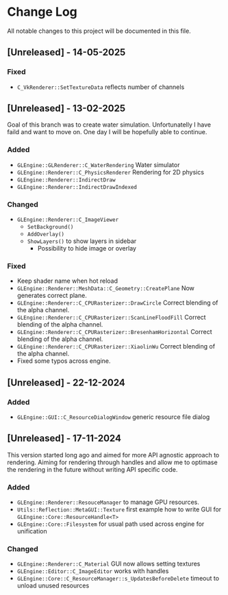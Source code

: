 
# Change Log
All notable changes to this project will be documented in this file.

## [Unreleased] - 14-05-2025
### Fixed
- `C_VkRenderer::SetTextureData` reflects number of channels

## [Unreleased] - 13-02-2025

Goal of this branch was to create water simulation. Unfortunatelly I have faild and want to move on. One day I will be hopefully able to continue.

### Added
- `GLEngine::GLRenderer::C_WaterRendering` Water simulator
- `GLEngine::Renderer::C_PhysicsRenderer` Rendering for 2D physics
- `GLEngine::Renderer::IndirectDraw`
- `GLEngine::Renderer::IndirectDrawIndexed`

### Changed
- `GLEngine::Renderer::C_ImageViewer`
    - `SetBackground()`
    - `AddOverlay()`
    - `ShowLayers()` to show layers in sidebar
        - Possibility to hide image or overlay

### Fixed
- Keep shader name when hot reload
- `GLEngine::Renderer::MeshData::C_Geometry::CreatePlane` Now generates correct plane.
- `GLEngine::Renderer::C_CPURasterizer::DrawCircle` Correct blending of the alpha channel.
- `GLEngine::Renderer::C_CPURasterizer::ScanLineFloodFill` Correct blending of the alpha channel.
- `GLEngine::Renderer::C_CPURasterizer::BresenhamHorizontal` Correct blending of the alpha channel.
- `GLEngine::Renderer::C_CPURasterizer::XiaolinWu` Correct blending of the alpha channel.
- Fixed some typos across engine.

## [Unreleased] - 22-12-2024
### Added
- `GLEngine::GUI::C_ResourceDialogWindow` generic resource file dialog

## [Unreleased] - 17-11-2024

This version started long ago and aimed for more API agnostic approach to rendering. Aiming for rendering through handles and allow me to optimase the rendering in the future without writing API specific code.

### Added

- `GLEngine::Renderer::ResouceManager` to manage GPU resources.
- `Utils::Reflection::MetaGUI::Texture` first example how to write GUI for `GLEngine::Core::ResourceHandle<T>`
- `GLEngine::Core::Filesystem` for usual path used across engine for unification

### Changed

- `GLEngine::Renderer::C_Material` GUI now allows setting textures
- `GLEngine::Editor::C_ImageEditor` works with handles
- `GLEngine::Core::C_ResourceManager::s_UpdatesBeforeDelete` timeout to unload unused resources
